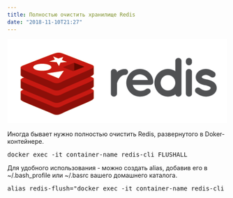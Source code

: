 ```yaml
---
title: Полностью очистить хранилище Redis
date: "2018-11-10T21:27"
---
```


![Redis Logo](./redis.png)

Иногда бывает нужно полностью очистить Redis, развернутого в Doker-контейнере.

<pre>
docker exec -it container-name redis-cli FLUSHALL
</pre>

Для удобного использования - можно создать alias, добавив его в ~/.bash_profile или ~/.basrc вашего домашнего каталога.

<pre>
alias redis-flush="docker exec -it container-name redis-cli FLUSHALL"
<pre>

